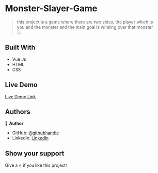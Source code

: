 # Monster-Slayer-Game

> this project is a game where there are two sides, the player which is you and the monster and the main goal is winning over that monster :).


## Built With

- Vue Js
- HTML
- CSS

## Live Demo

[Live Demo Link](https://sarazuhair.github.io/Monster-Slayer-Game/)


## Authors

👤 **Author**

- GitHub: [@githubhandle](https://github.com/SaraZuhair)
- LinkedIn: [LinkedIn](https://www.linkedin.com/in/sara-zuhair-5b2b4622a/)


## Show your support

Give a ⭐️ if you like this project!

